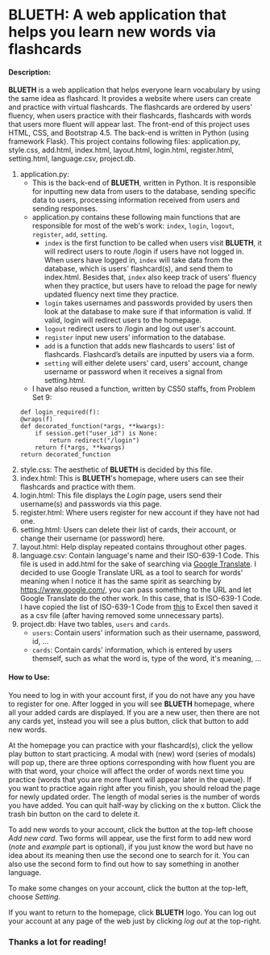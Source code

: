 # BLUETH: A web application that helps you learn new words via flashcards

#### Description:
**BLUETH** is a web application that helps everyone learn vocabulary by using the same idea as flashcard. It provides a website where users can create and practice with virtual flashcards. The flashcards are ordered by users' fluency, when users practice with their flashcards, flashcards with words that users more fluent will appear last.
The front-end of this project uses HTML, CSS, and Bootstrap 4.5. The back-end is written in Python (using framework Flask).
This project contains following files: application.py, style.css, add.html, index.html, layout.html, login.html, register.html, setting.html, language.csv, project.db.
1. application.py:
    - This is the back-end of **BLUETH**, written in Python. It is responsible for inputting new data from users to the database, sending specific data to users, processing information received from users and sending responses.
    - application.py contains these following main functions that are responsible for most of the web's work: `index`, `login`, `logout`, `register`, `add`, `setting`.
        - `index` is the first function to be called when users visit **BLUETH**, it will redirect users to route /login if users have not logged in. When users have logged in, `index` will take data from the database, which is users' flashcard(s), and send them to index.html. Besides that, `index` also keep track of users' fluency when they practice, but users have to reload the page for newly updated fluency next time they practice.
        - `login` takes usernames and passwords provided by users then look at the database to make sure if that information is valid. If valid, login will redirect users to the homepage.
        - `logout` redirect users to /login and log out user's account.
        - `register` input new users’ information to the database.
        - `add` is a function that adds new flashcards to users' list of flashcards. Flashcard’s details are inputted by users via a form.
        - `setting` will either delete users' card, users' account, change username or password when it receives a signal from setting.html.
    - I have also reused a function, written by CS50 staffs, from Problem Set 9:
    ```
    def login_required(f):
    @wraps(f)
    def decorated_function(*args, **kwargs):
        if session.get("user_id") is None:
            return redirect("/login")
        return f(*args, **kwargs)
    return decorated_function
    ```
2. style.css: The aesthetic of **BLUETH** is decided by this file.
3. index.html: This is **BLUETH**'s homepage, where users can see their flashcards and practice with them.
4. login.html: This file displays the *Login* page, users send their username(s) and passwords via this page.
5. register.html: Where users register for new account if they have not had one.
6. setting.html: Users can delete their list of cards, their account, or change their username (or password) here.
7. layout.html: Help display repeated contains throughout other pages.
8. language.csv: Contain language's name and their ISO-639-1 Code. This file is used in add.html for the sake of searching via [Google Translate](https://translate.google.com/). I decided to use Google Translate URL as a tool to search for words' meaning when I notice it has the same spirit as searching by https://www.google.com/, you can pass something to the URL and let Google Translate do the other work. In this case, that is ISO-639-1 Code. I have copied the list of ISO-639-1 Code from [this](https://cloud.google.com/translate/docs/languages) to Excel then saved it as a csv file (after having removed some unnecessary parts).
9. project.db: Have two tables, `users` and `cards`.
    - `users`: Contain users' information such as their username, password, id, ...
    - `cards`: Contain cards' information, which is entered by users themself, such as what the word is, type of the word, it's meaning, ...
#### How to Use:
You need to log in with your account first, if you do not have any you have to register for one. After logged in you will see **BLUETH** homepage, where all your added cards are  displayed. If you are a new user, then there are not any cards yet, instead you will see a plus button, click that button to add new words.
    
At the homepage you can practice with your flashcard(s), click the yellow play button to start practicing. A modal with (new) word (series of modals) will pop up, there are three options corresponding with how fluent you are with that word, your choice will affect the order of words next time you practice (words that you are more fluent will appear later in the queue). If you want to practice again right after you finish, you should reload the page for newly updated order. The length of modal series is the number of words you have added. You can quit half-way by clicking on the x button. Click the trash bin button on the card to delete it.
    
To add new words to your account, click the button at the top-left choose *Add new card*. Two forms will appear, use the first form to add new word (*note* and *example* part is optional), if you just know the word but have no idea about its meaning then use the second one to search for it. You can also use the second form to find out how to say something in another language.
    
To make some changes on your account, click the button at the top-left, choose *Setting*. 
    
If you want to return to the homepage, click **BLUETH** logo.
You can log out your account at any page of the web just by clicking *log out* at the top-right.
### Thanks a lot for reading!

